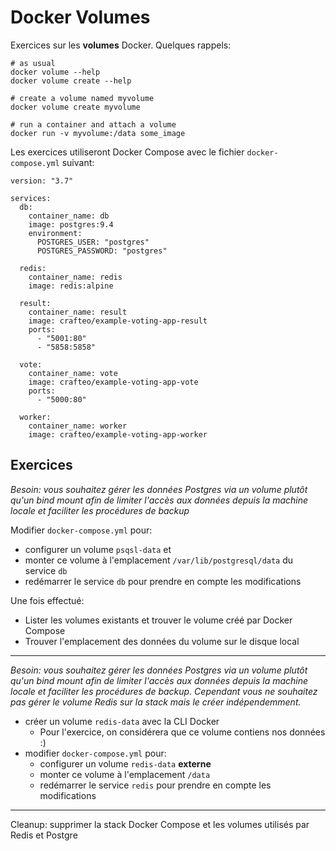 # Docker Volumes

Exercices sur les **volumes** Docker. Quelques rappels: 

```
# as usual
docker volume --help
docker volume create --help

# create a volume named myvolume
docker volume create myvolume

# run a container and attach a volume
docker run -v myvolume:/data some_image
```

Les exercices utiliseront Docker Compose avec le fichier `docker-compose.yml` suivant:

```
version: "3.7"

services:
  db:
    container_name: db
    image: postgres:9.4
    environment:
      POSTGRES_USER: "postgres"
      POSTGRES_PASSWORD: "postgres"

  redis:
    container_name: redis
    image: redis:alpine

  result:
    container_name: result
    image: crafteo/example-voting-app-result
    ports:
      - "5001:80"
      - "5858:5858"

  vote:
    container_name: vote
    image: crafteo/example-voting-app-vote
    ports:
      - "5000:80"

  worker:
    container_name: worker
    image: crafteo/example-voting-app-worker
```

## Exercices

*Besoin: vous souhaitez gérer les données Postgres via un volume plutôt qu'un bind mount afin de limiter l'accès aux données depuis la machine locale et faciliter les procédures de backup*


Modifier `docker-compose.yml` pour:

- configurer un volume `psqsl-data` et
- monter ce volume à l'emplacement `/var/lib/postgresql/data` du service `db`
- redémarrer le service `db` pour prendre en compte les modifications

Une fois effectué:

- Lister les volumes existants et trouver le volume créé par Docker Compose
- Trouver l'emplacement des données du volume sur le disque local

---

*Besoin: vous souhaitez gérer les données Postgres via un volume plutôt qu'un bind mount afin de limiter l'accès aux données depuis la machine locale et faciliter les procédures de backup. Cependant vous ne souhaitez pas gérer le volume Redis sur la stack mais le créer indépendemment.*

- créer un volume `redis-data` avec la CLI Docker
  - Pour l'exercice, on considérera que ce volume contiens nos données :)
- modifier `docker-compose.yml` pour:
  - configurer un volume `redis-data` **externe** 
  - monter ce volume à l'emplacement `/data`  
  - redémarrer le service `redis` pour prendre en compte les modifications 
  
---

Cleanup: supprimer la stack Docker Compose et les volumes utilisés par Redis et Postgre 